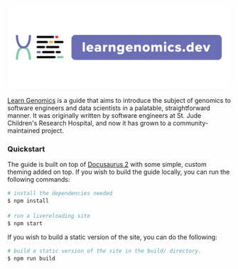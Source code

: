 <p align="center">
  <a href="https://github.com/learngenomics/learngenomics.dev">
    <img src="https://github.com/learngenomics/learngenomics.dev/raw/main/repo-assets/github-readme-header.png" width="800" title="Learn Genomics README header"></a>
  </a>
</p>

[Learn Genomics] is a guide that aims to introduce the subject of genomics to software engineers and data scientists in a palatable, straightforward manner. It was originally written by software engineers at St. Jude Children's Research Hospital, and now it has grown to a community-maintained project.

### Quickstart

The guide is built on top of [Docusaurus 2] with some simple, custom theming added on top. 
If you wish to build the guide locally, you can run the following commands:

```bash
# install the dependencies needed
$ npm install

# run a livereloading site
$ npm start
```

If you wish to build a static version of the site, you can do the following:

```bash
# build a static version of the site in the build/ directory.
$ npm run build
```

[Learn Genomics]: https://learngenomics.dev
[Docusaurus 2]: https://docusaurus.io/